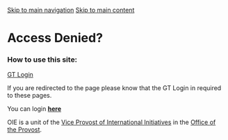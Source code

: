 [Skip to main navigation](https://ea.oie.gatech.edu/event-categories/seminarlecturecolloquium#main-navigation) [Skip to main content](https://ea.oie.gatech.edu/event-categories/seminarlecturecolloquium#main-content)

# Access Denied?

### **How to use this site:**

[GT Login](https://ea.oie.gatech.edu/event-categories/seminarlecturecolloquium#GTLogin)

If you are redirected to the page please know that the GT Login in required to these pages.

You can login [**here**](https://ea.oie.gatech.edu/cas)

OIE is a unit of the [Vice Provost of International Initiatives](https://global.gatech.edu/) in the [Office of the Provost](https://provost.gatech.edu/).